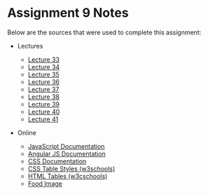 # Assignment 9 Notes

Below are the sources that were used to complete this assignment:

- Lectures
    - [Lecture 33](https://github.com/jhu-ep-coursera/fullstack-course5/tree/master/examples/Lecture33)
    - [Lecture 34](https://github.com/jhu-ep-coursera/fullstack-course5/tree/master/examples/Lecture34)
    - [Lecture 35](https://github.com/jhu-ep-coursera/fullstack-course5/tree/master/examples/Lecture35)
    - [Lecture 36](https://github.com/jhu-ep-coursera/fullstack-course5/tree/master/examples/Lecture36)
    - [Lecture 37](https://github.com/jhu-ep-coursera/fullstack-course5/tree/master/examples/Lecture37)
    - [Lecture 38](https://github.com/jhu-ep-coursera/fullstack-course5/tree/master/examples/Lecture38)
    - [Lecture 39](https://github.com/jhu-ep-coursera/fullstack-course5/tree/master/examples/Lecture39)
    - [Lecture 40](https://github.com/jhu-ep-coursera/fullstack-course5/tree/master/examples/Lecture40)
    - [Lecture 41](https://github.com/jhu-ep-coursera/fullstack-course5/tree/master/examples/Lecture40)

- Online
    - [JavaScript Documentation](https://developer.mozilla.org/en-US/docs/Web/JavaScript)
    - [Angular JS Documentation](https://docs.angularjs.org/guide)
    - [CSS Documentation](https://developer.mozilla.org/en-US/docs/Web/CSS)
    - [CSS Table Styles (w3schools)](https://www.w3schools.com/css/css_table.asp)
    - [HTML Tables (w3cschools)](https://www.w3schools.com/html/html_tables.asp)
    - [Food Image](https://www.vecteezy.com/photo/31781760-chinese-food-on-white-background-noodles-fried-rice-dumplings-stir-fry-chicken-dim-sum-spring-roll-generative-ai)
